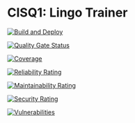 # CISQ1: Lingo Trainer

[![Build and Deploy](https://github.com/EvripidouNL/cisq1-lingo/actions/workflows/build.yml/badge.svg)](https://github.com/EvripidouNL/cisq1-lingo/actions/workflows/build.yml)

[![Quality Gate Status](https://sonarcloud.io/api/project_badges/measure?project=EvripidouNL_cisq1-lingo&metric=alert_status)](https://sonarcloud.io/dashboard?id=EvripidouNL_cisq1-lingo)

[![Coverage](https://sonarcloud.io/api/project_badges/measure?project=EvripidouNL_cisq1-lingo&metric=coverage)](https://sonarcloud.io/dashboard?id=EvripidouNL_cisq1-lingo)

[![Reliability Rating](https://sonarcloud.io/api/project_badges/measure?project=EvripidouNL_cisq1-lingo&metric=reliability_rating)](https://sonarcloud.io/dashboard?id=EvripidouNL_cisq1-lingo)

[![Maintainability Rating](https://sonarcloud.io/api/project_badges/measure?project=EvripidouNL_cisq1-lingo&metric=sqale_rating)](https://sonarcloud.io/dashboard?id=EvripidouNL_cisq1-lingo)

[![Security Rating](https://sonarcloud.io/api/project_badges/measure?project=EvripidouNL_cisq1-lingo&metric=security_rating)](https://sonarcloud.io/dashboard?id=EvripidouNL_cisq1-lingo)

[![Vulnerabilities](https://sonarcloud.io/api/project_badges/measure?project=EvripidouNL_cisq1-lingo&metric=vulnerabilities)](https://sonarcloud.io/dashboard?id=EvripidouNL_cisq1-lingo)